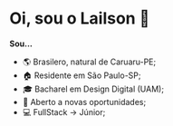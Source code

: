 # Oi, sou o Lailson 🖖
**Sou...**
- 🌎 Brasilero, natural de Caruaru-PE;
- 🏠 Residente em São Paulo-SP;
- 🎓 Bacharel em Design Digital (UAM);
- 💼 Aberto a novas oportunidades;
- 💻 FullStack -> Júnior;
 
